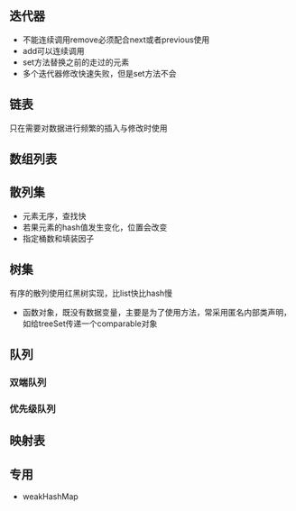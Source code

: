 ## 迭代器

- 不能连续调用remove必须配合next或者previous使用
- add可以连续调用
- set方法替换之前的走过的元素
- 多个迭代器修改快速失败，但是set方法不会

## 链表

只在需要对数据进行频繁的插入与修改时使用

## 数组列表

## 散列集

- 元素无序，查找快
- 若果元素的hash值发生变化，位置会改变
- 指定桶数和填装因子

## 树集

有序的散列使用红黑树实现，比list快比hash慢

- 函数对象，既没有数据变量，主要是为了使用方法，常采用匿名内部类声明，如给treeSet传递一个comparable对象

## 队列

### 双端队列

### 优先级队列

## 映射表

## 专用

- weakHashMap